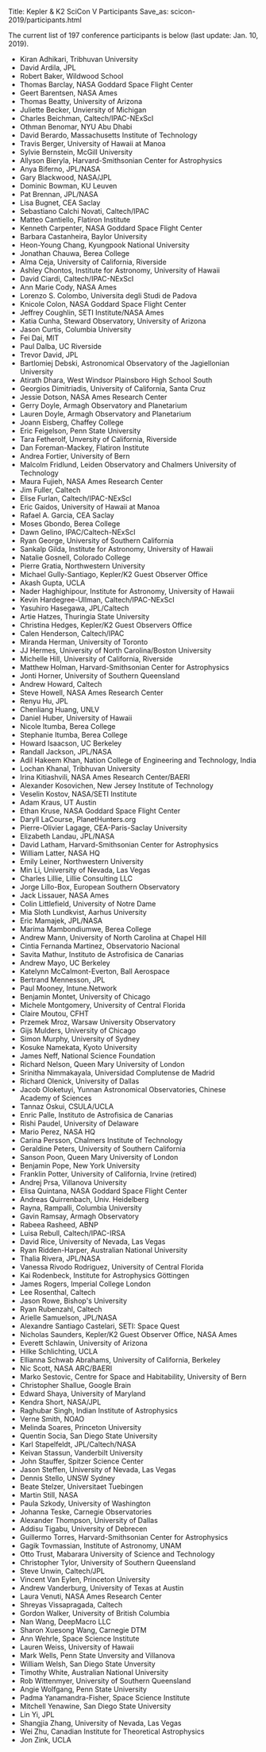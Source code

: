 Title: Kepler & K2 SciCon V Participants
Save_as: scicon-2019/participants.html

The current list of 197 conference participants is below (last update: Jan. 10, 2019).

* Kiran Adhikari, Tribhuvan University
* David Ardila, JPL
* Robert Baker, Wildwood School
* Thomas Barclay, NASA Goddard Space Flight Center
* Geert Barentsen, NASA Ames
* Thomas Beatty, University of Arizona
* Juliette Becker, Unviersity of Michigan
* Charles Beichman, Caltech/IPAC-NExScI
* Othman Benomar, NYU Abu Dhabi
* David Berardo, Massachusetts Institute of Technology
* Travis Berger, University of Hawaii at Manoa
* Sylvie Bernstein, McGill University
* Allyson Bieryla, Harvard-Smithsonian Center for Astrophysics
* Anya Biferno, JPL/NASA
* Gary Blackwood, NASA/JPL
* Dominic Bowman, KU Leuven
* Pat Brennan, JPL/NASA
* Lisa Bugnet, CEA Saclay
* Sebastiano Calchi Novati, Caltech/IPAC
* Matteo Cantiello, Flatiron Institute
* Kenneth Carpenter, NASA Goddard Space Flight Center
* Barbara Castanheira, Baylor University
* Heon-Young Chang, Kyungpook National University
* Jonathan Chauwa, Berea College
* Alma Ceja, University of California, Riverside
* Ashley Chontos, Institute for Astronomy, University of Hawaii
* David Ciardi, Caltech/IPAC-NExScI
* Ann Marie Cody, NASA Ames
* Lorenzo S. Colombo, Universita degli Studi de Padova
* Knicole Colon, NASA Goddard Space Flight Center
* Jeffrey Coughlin, SETI Institute/NASA Ames
* Katia Cunha, Steward Observatory, University of Arizona
* Jason Curtis, Columbia University
* Fei Dai, MIT
* Paul Dalba, UC Riverside
* Trevor David, JPL
* Bartlomiej Debski, Astronomical Observatory of the Jagiellonian University
* Atirath Dhara, West Windsor Plainsboro High School South
* Georgios Dimitriadis, University of California, Santa Cruz
* Jessie Dotson, NASA Ames Research Center
* Gerry Doyle, Armagh Observatory and Planetarium
* Lauren Doyle, Armagh Observatory and Planetarium
* Joann Eisberg, Chaffey College
* Eric Feigelson, Penn State University
* Tara Fetherolf, Unversity of California, Riverside
* Dan Foreman-Mackey, Flatiron Institute
* Andrea Fortier, University of Bern
* Malcolm Fridlund, Leiden Observatory and Chalmers University of Technology
* Maura Fujieh, NASA Ames Research Center
* Jim Fuller, Caltech
* Elise Furlan, Caltech/IPAC-NExScI
* Eric Gaidos, University of Hawaii at Manoa
* Rafael A. Garcia, CEA Saclay
* Moses Gbondo, Berea College
* Dawn Gelino, IPAC/Caltech-NExScI
* Ryan George, University of Southern California
* Sankalp Gilda, Institute for Astronomy, University of Hawaii
* Natalie Gosnell, Colorado College
* Pierre Gratia, Northwestern University
* Michael Gully-Santiago, Kepler/K2 Guest Observer Office
* Akash Gupta, UCLA
* Nader Haghighipour, Institute for Astronomy, University of Hawaii
* Kevin Hardegree-Ullman, Caltech/IPAC-NExScI
* Yasuhiro Hasegawa, JPL/Caltech
* Artie Hatzes, Thuringia State University
* Christina Hedges, Kepler/K2 Guest Observers Office	
* Calen Henderson, Caltech/IPAC
* Miranda Herman, University of Toronto
* JJ Hermes, University of North Carolina/Boston University	
* Michelle Hill, University of California, Riverside
* Matthew Holman, Harvard-Smithsonian Center for Astrophysics
* Jonti Horner, University of Southern Queensland
* Andrew Howard, Caltech	
* Steve Howell, NASA Ames Research Center
* Renyu Hu, JPL
* Chenliang Huang, UNLV
* Daniel Huber, University of Hawaii
* Nicole Itumba, Berea College
* Stephanie Itumba, Berea College
* Howard Isaacson, UC Berkeley
* Randall Jackson, JPL/NASA
* Adil Hakeem Khan, Nation College of Engineering and Technology, India
* Lochan Khanal, Tribhuvan University
* Irina Kitiashvili, NASA Ames Research Center/BAERI
* Alexander Kosovichen, New Jersey Institute of Technology
* Veselin Kostov, NASA/SETI Institute	
* Adam Kraus, UT Austin
* Ethan Kruse, NASA Goddard Space Flight Center
* Daryll LaCourse, PlanetHunters.org
* Pierre-Olivier Lagage, CEA-Paris-Saclay University
* Elizabeth Landau, JPL/NASA
* David Latham, Harvard-Smithsonian Center for Astrophysics
* William Latter, NASA HQ
* Emily Leiner, Northwestern University
* Min Li, University of Nevada, Las Vegas
* Charles Lillie, Lillie Consulting LLC
* Jorge Lillo-Box, European Southern Observatory
* Jack Lissauer, NASA Ames
* Colin Littlefield, University of Notre Dame
* Mia Sloth Lundkvist, Aarhus University
* Eric Mamajek, JPL/NASA
* Marima Mambondiumwe, Berea College
* Andrew Mann, University of North Carolina at Chapel Hill
* Cintia Fernanda Martinez, Observatorio Nacional
* Savita Mathur, Instituto de Astrofisica de Canarias
* Andrew Mayo, UC Berkeley
* Katelynn McCalmont-Everton, Ball Aerospace
* Bertrand Mennesson, JPL
* Paul Mooney, Intune.Network
* Benjamin Montet, University of Chicago
* Michele Montgomery, University of Central Florida
* Claire Moutou, CFHT
* Przemek Mroz, Warsaw University Observatory
* Gijs Mulders, University of Chicago
* Simon Murphy, University of Sydney
* Kosuke Namekata, Kyoto University
* James Neff, National Science Foundation
* Richard Nelson, Queen Mary University of London
* Srinitha Nimmakayala, Universidad Complutense de Madrid
* Richard Olenick, University of Dallas
* Jacob Oloketuyi, Yunnan Astronomical Observatories, Chinese Academy of Sciences
* Tannaz Oskui, CSULA/UCLA
* Enric Palle, Instituto de Astrofisica de Canarias
* Rishi Paudel, University of Delaware
* Mario Perez, NASA HQ
* Carina Persson, Chalmers Institute of Technology
* Geraldine Peters, University of Southern California
* Sanson Poon, Queen Mary University of London
* Benjamin Pope, New York University
* Franklin Potter, University of California, Irvine (retired)
* Andrej Prsa, Villanova University
* Elisa Quintana, NASA Goddard Space Flight Center
* Andreas Quirrenbach, Univ. Heidelberg
* Rayna, Rampalli, Columbia University
* Gavin Ramsay, Armagh Observatory
* Rabeea Rasheed, ABNP
* Luisa Rebull, Caltech/IPAC-IRSA
* David Rice, University of Nevada, Las Vegas
* Ryan Ridden-Harper, Australian National University
* Thalia Rivera, JPL/NASA
* Vanessa Rivodo Rodriguez, University of Central Florida
* Kai Rodenbeck, Institute for Astrophysics Göttingen
* James Rogers, Imperial College London
* Lee Rosenthal, Caltech
* Jason Rowe, Bishop's University
* Ryan Rubenzahl, Caltech
* Arielle Samuelson, JPL/NASA
* Alexandre Santiago Castelari, SETI: Space Quest
* Nicholas Saunders, Kepler/K2 Guest Observer Office, NASA Ames
* Everett Schlawin, University of Arizona
* Hilke Schlichting, UCLA
* Ellianna Schwab Abrahams, University of California, Berkeley
* Nic Scott, NASA ARC/BAERI
* Marko Sestovic, Centre for Space and Habitability, University of Bern
* Christopher Shallue, Google Brain
* Edward Shaya, University of Maryland
* Kendra Short, NASA/JPL
* Raghubar Singh, Indian Institute of Astrophysics
* Verne Smith, NOAO
* Melinda Soares, Princeton University
* Quentin Socia, San Diego State University
* Karl Stapelfeldt, JPL/Caltech/NASA
* Keivan Stassun, Vanderbilt University
* John Stauffer, Spitzer Science Center
* Jason Steffen, University of Nevada, Las Vegas
* Dennis Stello, UNSW Sydney
* Beate Stelzer, Universitaet Tuebingen
* Martin Still, NASA
* Paula Szkody, University of Washington
* Johanna Teske, Carnegie Observatories	
* Alexander Thompson, University of Dallas
* Addisu Tigabu, University of Debrecen
* Guillermo Torres, Harvard-Smithsonian Center for Astrophysics
* Gagik Tovmassian, Institute of Astronomy, UNAM
* Otto Trust, Mabarara University of Science and Technology
* Christopher Tylor, University of Southern Queensland
* Steve Unwin, Caltech/JPL
* Vincent Van Eylen, Princeton University
* Andrew Vanderburg, University of Texas at Austin
* Laura Venuti, NASA Ames Research Center
* Shreyas Vissapragada, Caltech
* Gordon Walker, University of British Columbia
* Nan Wang, DeepMacro LLC
* Sharon Xuesong Wang, Carnegie DTM
* Ann Wehrle, Space Science Institute
* Lauren Weiss, University of Hawaii
* Mark Wells, Penn State Unversity and Villanova
* William Welsh, San Diego State Unversity
* Timothy White, Australian National University
* Rob Wittenmyer, University of Southern Queensland
* Angie Wolfgang, Penn State University
* Padma Yanamandra-Fisher, Space Science Institute
* Mitchell Yenawine, San Diego State University
* Lin Yi, JPL
* Shangjia Zhang, University of Nevada, Las Vegas
* Wei Zhu, Canadian Institute for Theoretical Astrophysics
* Jon Zink, UCLA
